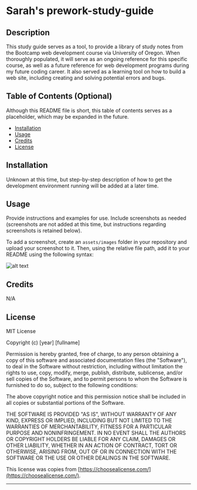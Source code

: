 # Sarah's prework-study-guide

## Description

This study guide serves as a tool, to provide a library of study notes from the Bootcamp web development course via University of Oregon. When thoroughly populated, it will serve as an ongoing reference for this specific course, as well as a future reference for web development programs during my future coding career. It also served as a learning tool on how to build a web site, including creating and solving potential errors and bugs.

## Table of Contents (Optional)

Although this README file is short, this table of contents serves as a placeholder, which may be expanded in the future.

- [Installation](#installation)
- [Usage](#usage)
- [Credits](#credits)
- [License](#license)

## Installation

Unknown at this time, but step-by-step description of how to get the development environment running will be added at a later time.

## Usage

Provide instructions and examples for use. Include screenshots as needed (screenshots are not added at this time, but instructions regarding screenshots is retained below).

To add a screenshot, create an `assets/images` folder in your repository and upload your screenshot to it. Then, using the relative file path, add it to your README using the following syntax:

![alt text](assets/images/screenshot.png)

## Credits

N/A

## License

MIT License

Copyright (c) [year] [fullname]

Permission is hereby granted, free of charge, to any person obtaining a copy
of this software and associated documentation files (the "Software"), to deal
in the Software without restriction, including without limitation the rights
to use, copy, modify, merge, publish, distribute, sublicense, and/or sell
copies of the Software, and to permit persons to whom the Software is
furnished to do so, subject to the following conditions:

The above copyright notice and this permission notice shall be included in all
copies or substantial portions of the Software.

THE SOFTWARE IS PROVIDED "AS IS", WITHOUT WARRANTY OF ANY KIND, EXPRESS OR
IMPLIED, INCLUDING BUT NOT LIMITED TO THE WARRANTIES OF MERCHANTABILITY,
FITNESS FOR A PARTICULAR PURPOSE AND NONINFRINGEMENT. IN NO EVENT SHALL THE
AUTHORS OR COPYRIGHT HOLDERS BE LIABLE FOR ANY CLAIM, DAMAGES OR OTHER
LIABILITY, WHETHER IN AN ACTION OF CONTRACT, TORT OR OTHERWISE, ARISING FROM,
OUT OF OR IN CONNECTION WITH THE SOFTWARE OR THE USE OR OTHER DEALINGS IN THE
SOFTWARE.

This license was copies from [https://choosealicense.com/](https://choosealicense.com/).

---